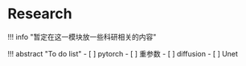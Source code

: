 # Research

!!! info "暂定在这一模块放一些科研相关的内容"

!!! abstract "To do list"
    - [ ] pytorch
    - [ ] 重参数
    - [ ] diffusion
    - [ ] Unet
